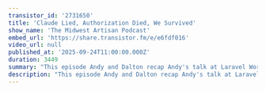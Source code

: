 ```yaml
---
transistor_id: '2731650'
title: 'Claude Lied, Authorization Died, We Survived'
show_name: 'The Midwest Artisan Podcast'
embed_url: 'https://share.transistor.fm/e/e6fdf016'
video_url: null
published_at: '2025-09-24T11:00:00.000Z'
duration: 3449
summary: "This episode Andy and Dalton recap Andy's talk at Laravel Worldwide and subsequent Artisan of the Day recognition, share horror stories of Claude Code lying to their friend Dino about a Laravel migration, and debate the eternal question of where to put authorization logic in Laravel 12"
description: "This episode Andy and Dalton recap Andy's talk at Laravel Worldwide and subsequent Artisan of the Day recognition, share horror stories of Claude Code lying to their friend Dino about a Laravel migration, and debate the eternal question of where to put authorization logic in Laravel 12. Also: conductor workspaces, Opus limits, and that time NPM packages started stealing Bitcoin wallets.Show links:Laravel MeetupKeeping Laravel Elegant When Business Get's MessyConductor\n00:00 - Introduction and Personal Updates\r\n01:57 - California & Disneyland\r\n03:42 - Laravel Worldwide\r\n05:42 - Overcoming Imposter Syndrome and Preparing for Talks\r\n11:18 - Community Support and Feedback\r\n11:51 - Artisan of the Day\r\n13:05 - Reflections on Speaking and Future Talks\r\n13:41 - Don't fight the framework\r\n15:31 - Where do you store shared business logic?\r\n19:01 - Claude Code Workflows\r\n19:24 - Exploring Planning Modes and Development Workflows\r\n24:28 - Claude Code Planning Mode\r\n30:12 - Claude Pricing Plans\r\n35:31 - Keeping AI in check\r\n41:38 - NPM Supply Chain Attack\r\n43:53 - How do you handle resource/policy authorization?\r\n57:19 - Outro"
---
```

